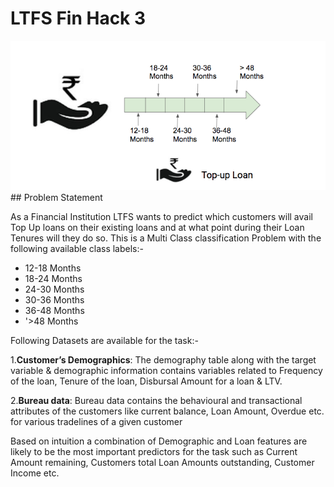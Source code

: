 # LTFS Fin Hack 3
<img src="logo.png" alt="Logo">
## Problem Statement  

As a Financial Institution LTFS wants to predict which customers will avail Top Up loans on their existing loans and at what point during their Loan Tenures will they do so. This is a Multi Class classification Problem with the following available class labels:-  
* 12-18 Months
* 18-24 Months
* 24-30 Months
* 30-36 Months
* 36-48 Months
* '>48 Months  

Following Datasets are available for the task:- 

1.**Customer’s Demographics**: The demography table along with the target variable & demographic information contains variables related to Frequency of the loan, Tenure of the loan, Disbursal Amount for a loan & LTV.  

2.**Bureau data**:  Bureau data contains the behavioural and transactional attributes of the customers like current balance, Loan Amount, Overdue etc. for various tradelines of a given customer  

Based on intuition a combination of Demographic and Loan features are likely to be the most important predictors for the task such as Current Amount remaining, Customers total Loan Amounts outstanding, Customer Income etc. 
